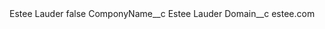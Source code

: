 <?xml version="1.0" encoding="UTF-8"?>
<CustomMetadata xmlns="http://soap.sforce.com/2006/04/metadata" xmlns:xsi="http://www.w3.org/2001/XMLSchema-instance" xmlns:xsd="http://www.w3.org/2001/XMLSchema">
    <label>Estee Lauder</label>
    <protected>false</protected>
    <values>
        <field>ComponyName__c</field>
        <value xsi:type="xsd:string">Estee Lauder</value>
    </values>
    <values>
        <field>Domain__c</field>
        <value xsi:type="xsd:string">estee.com</value>
    </values>
</CustomMetadata>
